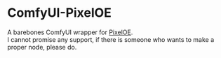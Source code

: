 # ComfyUI-PixelOE
A barebones ComfyUI wrapper for [PixelOE](https://github.com/KohakuBlueleaf/PixelOE).  
I cannot promise any support, if there is someone who wants to make a proper node, please do.
